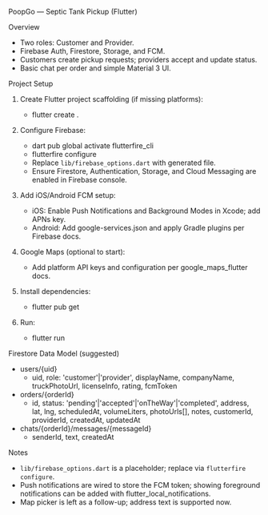 PoopGo — Septic Tank Pickup (Flutter)

Overview

- Two roles: Customer and Provider.
- Firebase Auth, Firestore, Storage, and FCM.
- Customers create pickup requests; providers accept and update status.
- Basic chat per order and simple Material 3 UI.

Project Setup

1) Create Flutter project scaffolding (if missing platforms):
   - flutter create .

2) Configure Firebase:
   - dart pub global activate flutterfire_cli
   - flutterfire configure
   - Replace `lib/firebase_options.dart` with generated file.
   - Ensure Firestore, Authentication, Storage, and Cloud Messaging are enabled in Firebase console.

3) Add iOS/Android FCM setup:
   - iOS: Enable Push Notifications and Background Modes in Xcode; add APNs key.
   - Android: Add google-services.json and apply Gradle plugins per Firebase docs.

4) Google Maps (optional to start):
   - Add platform API keys and configuration per google_maps_flutter docs.

5) Install dependencies:
   - flutter pub get

6) Run:
   - flutter run

Firestore Data Model (suggested)

- users/{uid}
  - uid, role: 'customer'|'provider', displayName, companyName, truckPhotoUrl, licenseInfo, rating, fcmToken
- orders/{orderId}
  - id, status: 'pending'|'accepted'|'onTheWay'|'completed', address, lat, lng, scheduledAt, volumeLiters, photoUrls[], notes, customerId, providerId, createdAt, updatedAt
- chats/{orderId}/messages/{messageId}
  - senderId, text, createdAt

Notes

- `lib/firebase_options.dart` is a placeholder; replace via `flutterfire configure`.
- Push notifications are wired to store the FCM token; showing foreground notifications can be added with flutter_local_notifications.
- Map picker is left as a follow-up; address text is supported now.

